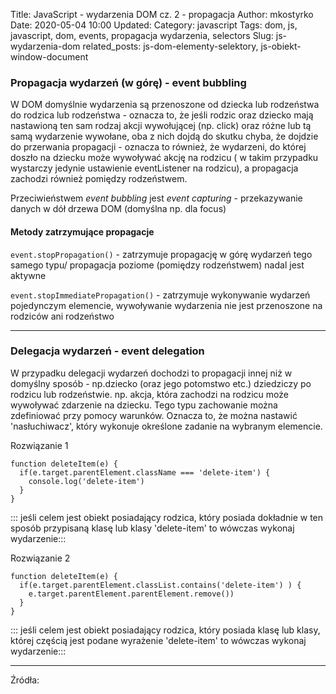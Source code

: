 Title: JavaScript - wydarzenia DOM cz. 2 - propagacja
Author: mkostyrko
Date: 2020-05-04 10:00
Updated:
Category: javascript
Tags: dom, js, javascript, dom, events, propagacja wydarzenia, selectors
Slug: js-wydarzenia-dom
related_posts: js-dom-elementy-selektory, js-obiekt-window-document

### Propagacja wydarzeń (w górę) - event bubbling

W DOM domyślnie wydarzenia są przenoszone od dziecka lub rodzeństwa do rodzica lub rodzeństwa - oznacza to, że jeśli rodzic oraz dziecko mają nastawioną ten sam rodzaj akcji wywołującej (np. click) oraz różne lub tą samą wydarzenie wywołane, oba z nich dojdą do skutku chyba, że dojdzie do przerwania propagacji - oznacza to również, że wydarzeni, do której doszło na dziecku może wywoływać akcję na rodzicu ( w takim przypadku wystarczy jedynie ustawienie eventListener na rodzicu), a propagacja zachodzi również pomiędzy rodzeństwem.

Przeciwieństwem *event bubbling* jest *event capturing* - przekazywanie danych w dół drzewa DOM (domyślna np. dla focus)

#### Metody zatrzymujące propagacje

`event.stopPropagation()` - zatrzymuje propagację w górę wydarzeń tego samego typu/ propagacja poziome (pomiędzy rodzeństwem) nadal jest aktywne

`event.stopImmediatePropagation()` - zatrzymuje wykonywanie wydarzeń pojedynczym elemencie, wywoływanie wydarzenia nie jest przenoszone na rodziców ani rodzeństwo

---

### Delegacja wydarzeń - event delegation

W przypadku delegacji wydarzeń dochodzi to propagacji innej niż w domyślny sposób - np.dziecko (oraz jego potomstwo etc.) dziedziczy po rodzicu lub rodzeństwie. np. akcja, która zachodzi na rodzicu może wywoływać zdarzenie na dziecku. Tego typu zachowanie można zdefiniować przy pomocy warunków. Oznacza to, że można nastawić 'nasłuchiwacz', który wykonuje określone zadanie na wybranym elemencie.

Rozwiązanie 1

    function deleteItem(e) {
      if(e.target.parentElement.className === 'delete-item') {
        console.log('delete-item')
      }
    }
::: jeśli celem jest obiekt posiadający rodzica, który posiada dokładnie w ten sposób przypisaną klasę lub klasy 'delete-item' to wówczas wykonaj wydarzenie:::

Rozwiązanie 2

    function deleteItem(e) {
      if(e.target.parentElement.classList.contains('delete-item') ) {
        e.target.parentElement.parentElement.remove())
      }
    }

::: jeśli celem jest obiekt posiadający rodzica, który posiada klasę lub klasy, której częścią jest podane wyrażenie 'delete-item' to wówczas wykonaj wydarzenie:::

---

Źródła:

